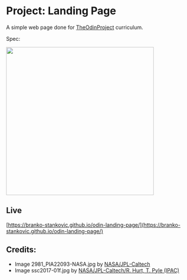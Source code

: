 # Project: Landing Page
A simple web page done for [TheOdinProject](theodinproject.com) curriculum.

Spec:

<img src="https://cdn.statically.io/gh/TheOdinProject/curriculum/main/foundations/html_css/project/odin-project.png" style="height:400px;width:auto">

## Live
[https://branko-stankovic.github.io/odin-landing-page/](https://branko-stankovic.github.io/odin-landing-page/)

## Credits:
- Image 2981_PIA22093-NASA.jpg by [NASA/JPL-Caltech](https://exoplanets.nasa.gov/system/content_pages/main_images/2981_PIA22093-NASA.jpg) 
- Image ssc2017-01f.jpg by [NASA/JPL-Caltech/R. Hurt, T. Pyle (IPAC)](https://www.spitzer.caltech.edu/image/ssc2017-01f-trappist-1-statistics-table)
